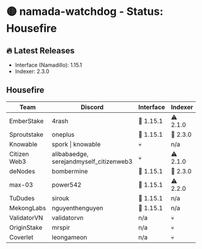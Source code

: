 # 🟡 namada-watchdog - Status: Housefire

## 🔥 Latest Releases
- Interface (Namadillo): 1.15.1
- Indexer: 2.3.0

## Housefire
| Team | Discord | Interface | Indexer |
|------|---------|-----------|---------|
| EmberStake | 4rash | 🎉 1.15.1 | ⚠️ 2.1.0 |
| Sproutstake | oneplus | 🎉 1.15.1 | 🎉 2.3.0 |
| Knowable | spork \| knowable | 💀 | n/a |
| Citizen Web3 | alibabaedge, serejandmyself_citizenweb3 | 💀 | ⚠️ 2.1.0 |
| deNodes | bombermine | 🎉 1.15.1 | 🎉 2.3.0 |
| max-03 | power542 | 🎉 1.15.1 | ⚠️ 2.2.0 |
| TuDudes | sirouk | 🎉 1.15.1 | n/a |
| MekongLabs | nguyenthenguyen | 🎉 1.15.1 | n/a |
| ValidatorVN | validatorvn | n/a | 💀 |
| OriginStake | mrspir | n/a | 💀 |
| Coverlet | leongameon | n/a | 💀 |